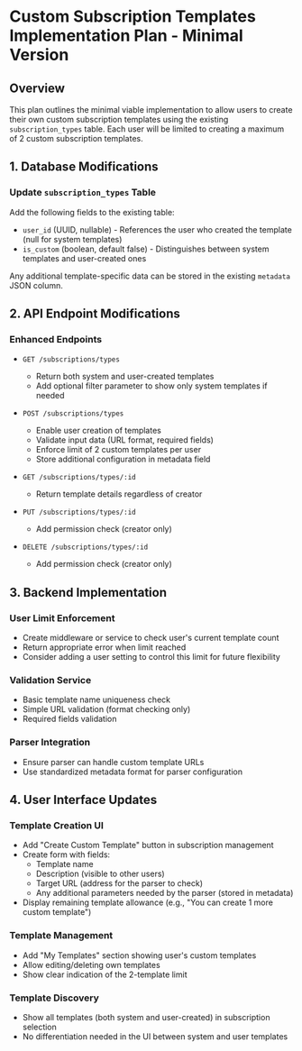 # Custom Subscription Templates Implementation Plan - Minimal Version

## Overview
This plan outlines the minimal viable implementation to allow users to create their own custom subscription templates using the existing `subscription_types` table. Each user will be limited to creating a maximum of 2 custom subscription templates.

## 1. Database Modifications

### Update `subscription_types` Table
Add the following fields to the existing table:
- `user_id` (UUID, nullable) - References the user who created the template (null for system templates)
- `is_custom` (boolean, default false) - Distinguishes between system templates and user-created ones

Any additional template-specific data can be stored in the existing `metadata` JSON column.

## 2. API Endpoint Modifications

### Enhanced Endpoints
- `GET /subscriptions/types`
  - Return both system and user-created templates
  - Add optional filter parameter to show only system templates if needed
  
- `POST /subscriptions/types`
  - Enable user creation of templates
  - Validate input data (URL format, required fields)
  - Enforce limit of 2 custom templates per user
  - Store additional configuration in metadata field
  
- `GET /subscriptions/types/:id`
  - Return template details regardless of creator
  
- `PUT /subscriptions/types/:id`
  - Add permission check (creator only)
  
- `DELETE /subscriptions/types/:id`
  - Add permission check (creator only)

## 3. Backend Implementation

### User Limit Enforcement
- Create middleware or service to check user's current template count
- Return appropriate error when limit reached
- Consider adding a user setting to control this limit for future flexibility

### Validation Service
- Basic template name uniqueness check
- Simple URL validation (format checking only)
- Required fields validation

### Parser Integration
- Ensure parser can handle custom template URLs
- Use standardized metadata format for parser configuration

## 4. User Interface Updates

### Template Creation UI
- Add "Create Custom Template" button in subscription management
- Create form with fields:
  - Template name
  - Description (visible to other users)
  - Target URL (address for the parser to check)
  - Any additional parameters needed by the parser (stored in metadata)
- Display remaining template allowance (e.g., "You can create 1 more custom template")

### Template Management
- Add "My Templates" section showing user's custom templates
- Allow editing/deleting own templates
- Show clear indication of the 2-template limit

### Template Discovery
- Show all templates (both system and user-created) in subscription selection
- No differentiation needed in the UI between system and user templates 